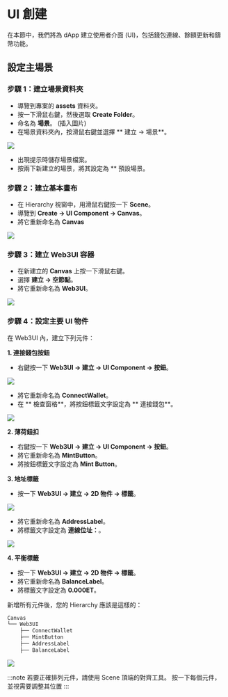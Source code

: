 # UI 創建

在本節中，我們將為 dApp 建立使用者介面 (UI)，包括錢包連線、餘額更新和鑄幣功能。

## 設定主場景<a id="setting-up-main-scene"></a>

### 步驟 1：建立場景資料夾<a id="create-scene-folder"></a>

- 導覽到專案的 **assets** 資料夾。
- 按一下滑鼠右鍵，然後選取 **Create Folder**。
- 命名為 **場景**。 (插入圖片)
- 在場景資料夾內，按滑鼠右鍵並選擇 \*\* 建立 → 場景\*\*。

![](/img/minidapps/cocos-creator/cp-create-scene-r.png)

- 出現提示時儲存場景檔案。
- 按兩下新建立的場景，將其設定為 \*\* 預設場景。

### 步驟 2：建立基本畫布<a id="creating-base-canvas"></a>

- 在 Hierarchy 視窗中，用滑鼠右鍵按一下 **Scene**。
- 導覽到 **Create → UI Component → Canvas**。
- 將它重新命名為 **Canvas**

![](/img/minidapps/cocos-creator/cp-create-canvas-r.png)

### 步驟 3：建立 Web3UI 容器<a id="create-web3ui-container"></a>

- 在新建立的 **Canvas** 上按一下滑鼠右鍵。
- 選擇 **建立 → 空節點**。
- 將它重新命名為 **Web3UI**。

![](/img/minidapps/cocos-creator/cp-create-web3-ui-r.png)

### 步驟 4：設定主要 UI 物件<a id="setting-up-main-ui-objects"></a>

在 Web3UI 內，建立下列元件：

**1. 連接錢包按鈕**

- 右鍵按一下 **Web3UI → 建立 → UI Component → 按鈕**。

![](/img/minidapps/cocos-creator/cp-connect-button-r.png)

- 將它重新命名為 **ConnectWallet**。
- 在 \*\* 檢查窗格\*\*，將按鈕標籤文字設定為 \*\* 連接錢包\*\*。

![](/img/minidapps/cocos-creator/cp-connect-label-r.png)

**2. 薄荷鈕扣**

- 右鍵按一下 **Web3UI → 建立 → UI Component → 按鈕**。
- 將它重新命名為 **MintButton**。
- 將按鈕標籤文字設定為 **Mint Button**。

**3. 地址標籤**

- 按一下 **Web3UI → 建立 → 2D 物件 → 標籤**。

![](/img/minidapps/cocos-creator/cp-address-label-r.png)

- 將它重新命名為 **AddressLabel**。
- 將標籤文字設定為 **連線位址：**。

![](/img/minidapps/cocos-creator/cp-connected-address-r.png)

**4. 平衡標籤**

- 按一下 **Web3UI → 建立 → 2D 物件 → 標籤**。
- 將它重新命名為 **BalanceLabel**。
- 將標籤文字設定為 **0.000ET**。

新增所有元件後，您的 Hierarchy 應該是這樣的：

```bash
Canvas
└── Web3UI
    ├── ConnectWallet
    ├── MintButton
    ├── AddressLabel
    ├── BalanceLabel
```

![](/img/minidapps/cocos-creator/cp-ui-view-r.png)

:::note
若要正確排列元件，請使用 Scene 頂端的對齊工具。 按一下每個元件，並視需要調整其位置
:::
